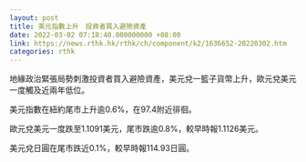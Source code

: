 ```yaml
---
layout: post
title: 美元指數上升　投資者買入避險資產
date: 2022-03-02 07:18:40.000000000 +08:00
link: https://news.rthk.hk/rthk/ch/component/k2/1636652-20220302.htm
categories: rthk
---
```


地緣政治緊張局勢刺激投資者買入避險資產，美元兌一籃子貨幣上升，歐元兌美元一度觸及近兩年低位。

美元指數在紐約尾市上升逾0.6%，在97.4附近徘徊。

歐元兌美元一度跌至1.1091美元，尾市跌逾0.8%，較早時報1.1126美元。

美元兌日圓在尾市跌近0.1%，較早時報114.93日圓。
